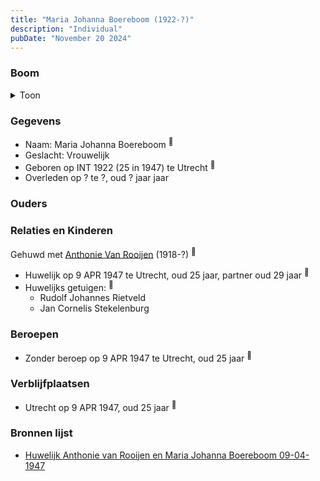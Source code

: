```yaml
---
title: "Maria Johanna Boereboom (1922-?)"
description: "Individual"
pubDate: "November 20 2024"
---
```


### Boom
<details><summary>Toon</summary>

![test](https://www.plantuml.com/plantuml/svg/ZP9DQy9048Rl-oi6FRGz2FcehKhm8oK12orYRQ-oIQPccysixAv84FzxjnggfzBRC3FlEyyCCpMMQxkh9JELe2tNl8QCvzL6gnqLJqeg3LPpCgw4P5af2eHSw5pYESPwQnkeiSvGctFAMDIeRBD5TkMQIsuC71W0n4eNg5Ubo2j2OwAeveB6OmZPaR4RM9n66SREaiuBruB3ioev4NTYvvufLNU06vXxdZy8uDUYcyP9c8Hkpk5Je2oE48qodZNhJ5ahSJI6-UiA_64Gm6tG1q4kld-yWtUhCI_jbSfKEodNd8frhfKncNAeJZw1oGzbYpOZMoeI21-SOAcK-4AwSFa0tIHC-sdy1uyVG9h43iCVm9jK5kc_42r3DDfZKGZQkC8GPelbQQKJHUfvteCFNIasfMrGIhLt94VMNgtNQpjOYtj9i2bIuTxY6m00)
</details>

### Gegevens
- Naam: Maria Johanna Boereboom <sup><a href="../s00302/" style="text-decoration:none" title="Huwelijk Anthonie van Rooijen en Maria Johanna Boereboom 09-04-1947 ">:link:</a></sup>
- Geslacht: Vrouwelijk
- Geboren op INT 1922 (25 in 1947) te Utrecht <sup><a href="../s00302/" style="text-decoration:none" title="Huwelijk Anthonie van Rooijen en Maria Johanna Boereboom 09-04-1947 ">:link:</a></sup>
- Overleden op ? te ?, oud ? jaar jaar 

### Ouders

### Relaties en Kinderen

Gehuwd met [Anthonie Van Rooijen](../i00181/) (1918-?) <sup><a href="../s00302/" style="text-decoration:none" title="Huwelijk Anthonie van Rooijen en Maria Johanna Boereboom 09-04-1947 ">:link:</a></sup>
- Huwelijk op 9 APR 1947 te Utrecht, oud 25 jaar, partner oud 29 jaar <sup><a href="../s00302/" style="text-decoration:none" title="Huwelijk Anthonie van Rooijen en Maria Johanna Boereboom 09-04-1947 ">:link:</a></sup>
- Huwelijks getuigen:  <sup><a href="../s00302/" style="text-decoration:none" title="Huwelijk Anthonie van Rooijen en Maria Johanna Boereboom 09-04-1947 ">:link:</a></sup>
  - Rudolf Johannes Rietveld
  - Jan Cornelis Stekelenburg

### Beroepen
- Zonder beroep op 9 APR 1947 te Utrecht, oud 25 jaar <sup><a href="../s00302/" style="text-decoration:none" title="Huwelijk Anthonie van Rooijen en Maria Johanna Boereboom 09-04-1947 ">:link:</a></sup>

### Verblijfplaatsen
- Utrecht  op 9 APR 1947, oud 25 jaar  <sup><a href="../s00302/" style="text-decoration:none" title="Huwelijk Anthonie van Rooijen en Maria Johanna Boereboom 09-04-1947 ">:link:</a></sup>

### Bronnen lijst
- [Huwelijk Anthonie van Rooijen en Maria Johanna Boereboom 09-04-1947 ](../s00302/)